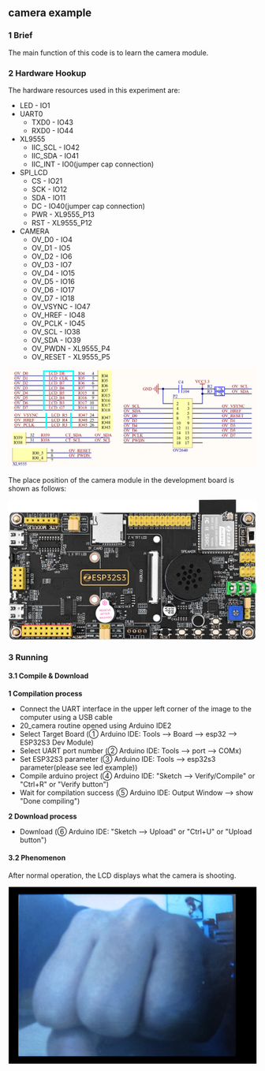 ## camera example

### 1 Brief

The main function of this code is to learn the camera module.

### 2 Hardware Hookup

The hardware resources used in this experiment are:

- LED - IO1
- UART0
	- TXD0 - IO43
	- RXD0 - IO44
- XL9555
	- IIC_SCL - IO42
	- IIC_SDA - IO41
	- IIC_INT - IO0(jumper cap connection)
- SPI_LCD
	- CS - IO21
	- SCK - IO12
	- SDA - IO11
	- DC - IO40(jumper cap connection)
	- PWR - XL9555_P13
	- RST - XL9555_P12
- CAMERA
	- OV_D0 - IO4
	- OV_D1 - IO5
	- OV_D2 - IO6
	- OV_D3 - IO7
	- OV_D4 - IO15
	- OV_D5 - IO16
	- OV_D6 - IO17
	- OV_D7 - IO18
	- OV_VSYNC - IO47
	- OV_HREF - IO48
	- OV_PCLK - IO45
	- OV_SCL - IO38
	- OV_SDA - IO39
	- OV_PWDN - XL9555_P4
	- OV_RESET - XL9555_P5

![](../../../../1_docs/3_figures/examples/camera/camera_sch.png)

The place position of the camera module in the development board is shown as follows:

![](../../../../1_docs/3_figures/examples/camera/camera_position.png)

### 3 Running

#### 3.1 Compile & Download

**1 Compilation process**

- Connect the UART interface in the upper left corner of the image to the computer using a USB cable
- 20_camera routine opened using Arduino IDE2
- Select Target Board (① Arduino IDE: Tools --> Board --> esp32 --> ESP32S3 Dev Module)
- Select UART port number (② Arduino IDE: Tools --> port --> COMx)
- Set ESP32S3 parameter (③ Arduino IDE: Tools --> esp32s3 parameter(please see led example))
- Compile arduino project (④ Arduino IDE: "Sketch --> Verify/Compile" or "Ctrl+R" or "Verify button")
- Wait for compilation success (⑤ Arduino IDE: Output Window --> show "Done compiling")

**2 Download process**

- Download (⑥ Arduino IDE: "Sketch --> Upload" or "Ctrl+U" or "Upload button")

#### 3.2 Phenomenon

After normal operation, the LCD displays what the camera is shooting.

![](../../../../1_docs/3_figures/examples/camera/camera_phe.png)